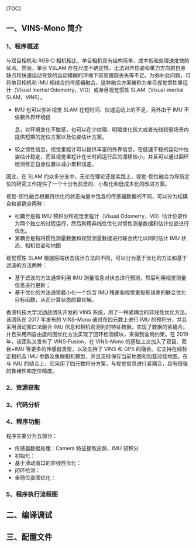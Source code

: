 [TOC]

## 一、VINS-Mono 简介

### 1、程序概述

与双目相机和 RGB-D 相机相比，单目相机具有结构简单、成本低和处理速度快的优点。然而，单目 VSLAM 存在尺度不确定性、无法对齐位姿和重力方向的自身缺点和快速运动导致的运动模糊的环境下容易跟踪丢失等不足。为弥补此问题，可将单目相机和 IMU 相结合的传感器融合，这种融合方案被称为单目视觉惯性里程计（Visual Inertial Odometry，VIO）或单目视觉惯性 SLAM（Visual-inertial SLAM，VINS）。

* IMU 也可以弥补视觉 SLAM 在短时间、快速运动上的不足，另外由于 IMU 不依赖外界环境信

  息，对环境变化不敏感，也可以在少纹理、明暗变化较大或者光线较弱场景内提供短期的定位方案以及位姿估计方案。

* 较之惯性信息，视觉里程计可以提供丰富的外界信息，在低速平稳的运动中位姿估计稳定，而且视觉里程计在长时间运行后的漂移较小，并且可以通过回环检测修正自身位置以减小累积误差。

因此，在 SLAM 的众多分支中，无论在理论还是实践上，视觉-惯性融合为导航定位的研究工作提供了一个十分有前景的、小型化和低成本化的改进方案。

视觉-惯性融合根据待优化的状态向量中包含的传感器数据的不同，可以分为松耦合和紧耦合两种：

* 松耦合是指 IMU 预积分和视觉里程计（Visual Odometry，VO）估计位姿作为两个独立的过程运行，然后利用非线性优化对惯性测量数据和估计位姿进行优化。
* 紧耦合是指将惯性测量数据和视觉测量数据进行联合优化以同时估计 IMU 状态、相机位姿和地图

视觉惯性 SLAM 根据后端状态估计方法的不同，可以分为基于优化的方法和基于滤波的方法两种：

* 基于滤波的方法通常利用 IMU 测量信息对状态进行预测，然后利用视觉测量信息进行更新；
* 基于优化的方法通常最小化一个包含 IMU 残差和视觉重投影误差的联合优化目标函数，从而计算状态的最优解。

香港科技大学沈劭劼团队开发的 VINS 系统，用了一种紧耦合的非线性优化方法。该团队在 2017 年发布的 VINS-Mono 通过在四元数上进行 IMU 的预积分，并且采用滑动窗口法融合 IMU 信息和相机观测到的特征数据，实现了数据的紧耦合。并且采用四自由度的图优化方法实现了回环检测模块，来得到全局约束。在 2019 年，该团队又发布了 VINS-Fusion，在 VINS-Mono 的基础上又加入了双目、双目+IMU 等更多的传感器类型，以及支持了 VINS 和 GPS 的融合。它支持在线标定相机及 IMU 参数及鱼眼相机模型，并且支持保存当前地图和加载过往地图。在与 IMU 的结合上，它采用了四元数积分方案，与视觉信息进行紧耦合，具有很强的鲁棒性和定位精度。

### 2、资源获取





### 3、代码分析





### 4、程序功能

程序主要分为五部分：

* 传感器数据处理：Camera 特征提取追踪、IMU 预积分
* 初始化：
* 基于滑动窗口的非线性优化：
* 闭环检测：
* 全局位姿图优化：











### 5、程序执行流程图











## 二、编译调试









## 三、配置文件













